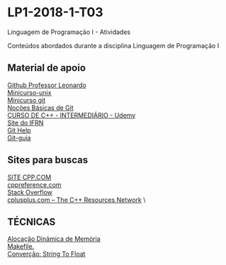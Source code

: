 # LP1-2018-1-T03
Linguagem de Programação I - Atividades

Conteúdos abordados durante a disciplina Linguagem de Programação I

## Material de apoio 
[Github Professor Leonardo](https://github.com/leobezerra) \
[Minicurso-unix](https://leobezerra.github.io/minicurso-unix/html/#dirs) \
[Minicurso git](https://github.com/renatopsc/LP1-2017/blob/master/Materiais/Git%20%20%20Hub.pdf) \
[Noções Básicas de Git](https://git-scm.com/book/pt-br/v1/Primeiros-passos-No%C3%A7%C3%B5es-B%C3%A1sicas-de-Git) \
[CURSO DE C++ - INTERMEDIÁRIO - Udemy](https://www.udemy.com/cplusplus-intermediario/learn/v4/overview) \
[Site do IFRN](https://wiki.sj.ifsc.edu.br/wiki/index.php/Introdu%C3%A7%C3%A3o_C%2B%2B) \
[Git Help](https://help.github.com/articles/basic-writing-and-formatting-syntax/) \
[Git-guia](http://rogerdudler.github.io/git-guide/index.pt_BR.html)
## Sites para buscas 
[SITE CPP.COM](http://www.cplusplus.com/) \
[cppreference.com](http://en.cppreference.com/w/) \
[Stack Overflow](http://stackoverflow.com/) \
[cplusplus.com – The C++ Resources Network](http://www.cplusplus.com/) \

## TÉCNICAS
[Alocação Dinâmica de Memória](https://pt.wikibooks.org/wiki/Programar_em_C%2B%2B/Aloca%C3%A7%C3%A3o_din%C3%A2mica_de_mem%C3%B3ria) \
[Makefile](https://www.mat.uc.pt/~pedro/lectivos/ProgramacaoOrientadaObjectos/tutorialMakefilesPT.pdf)[.](https://www.klebermota.eti.br/2013/03/11/usando-o-gcc-e-o-make-para-compilar-lincar-e-criar-aplicacoes-cc/) \
[Converção: String To Float](http://www.cplusplus.com/forum/beginner/148948/)


